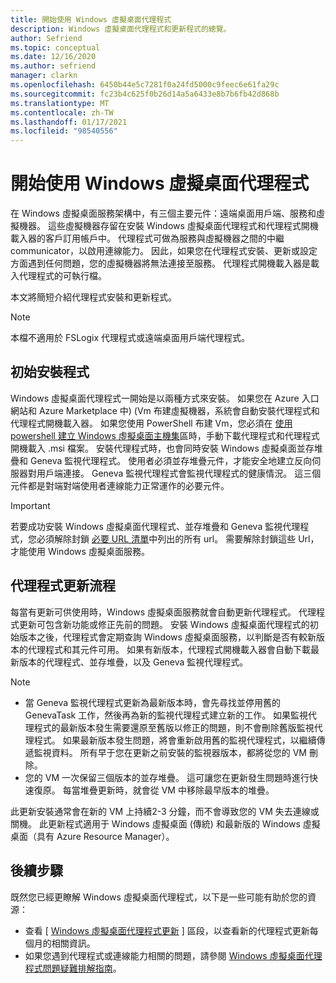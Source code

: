 ```yaml
---
title: 開始使用 Windows 虛擬桌面代理程式
description: Windows 虛擬桌面代理程式和更新程式的總覽。
author: Sefriend
ms.topic: conceptual
ms.date: 12/16/2020
ms.author: sefriend
manager: clarkn
ms.openlocfilehash: 6450b44e5c7281f0a24fd5000c9feec6e61fa29c
ms.sourcegitcommit: fc23b4c625f0b26d14a5a6433e8b7b6fb42d868b
ms.translationtype: MT
ms.contentlocale: zh-TW
ms.lasthandoff: 01/17/2021
ms.locfileid: "98540556"
---
```

# <a name="get-started-with-the-windows-virtual-desktop-agent"></a>開始使用 Windows 虛擬桌面代理程式

在 Windows 虛擬桌面服務架構中，有三個主要元件：遠端桌面用戶端、服務和虛擬機器。 這些虛擬機器存留在安裝 Windows 虛擬桌面代理程式和代理程式開機載入器的客戶訂用帳戶中。 代理程式可做為服務與虛擬機器之間的中繼 communicator，以啟用連線能力。 因此，如果您在代理程式安裝、更新或設定方面遇到任何問題，您的虛擬機器將無法連接至服務。 代理程式開機載入器是載入代理程式的可執行檔。 

本文將簡短介紹代理程式安裝和更新程式。

>[!NOTE]
>本檔不適用於 FSLogix 代理程式或遠端桌面用戶端代理程式。


## <a name="initial-installation-process"></a>初始安裝程式

Windows 虛擬桌面代理程式一開始是以兩種方式來安裝。 如果您在 Azure 入口網站和 Azure Marketplace 中)  (Vm 布建虛擬機器，系統會自動安裝代理程式和代理程式開機載入器。 如果您使用 PowerShell 布建 Vm，您必須在 [使用 powershell 建立 Windows 虛擬桌面主機集](create-host-pools-powershell.md#register-the-virtual-machines-to-the-windows-virtual-desktop-host-pool)區時，手動下載代理程式和代理程式開機載入 .msi 檔案。 安裝代理程式時，也會同時安裝 Windows 虛擬桌面並存堆疊和 Geneva 監視代理程式。 使用者必須並存堆疊元件，才能安全地建立反向伺服器對用戶端連接。 Geneva 監視代理程式會監視代理程式的健康情況。 這三個元件都是對端對端使用者連線能力正常運作的必要元件。

>[!IMPORTANT]
>若要成功安裝 Windows 虛擬桌面代理程式、並存堆疊和 Geneva 監視代理程式，您必須解除封鎖 [必要 URL 清單](safe-url-list.md#virtual-machines)中列出的所有 url。 需要解除封鎖這些 Url，才能使用 Windows 虛擬桌面服務。

## <a name="agent-update-process"></a>代理程式更新流程

每當有更新可供使用時，Windows 虛擬桌面服務就會自動更新代理程式。 代理程式更新可包含新功能或修正先前的問題。 安裝 Windows 虛擬桌面代理程式的初始版本之後，代理程式會定期查詢 Windows 虛擬桌面服務，以判斷是否有較新版本的代理程式和其元件可用。 如果有新版本，代理程式開機載入器會自動下載最新版本的代理程式、並存堆疊，以及 Geneva 監視代理程式。

>[!NOTE]
>- 當 Geneva 監視代理程式更新為最新版本時，會先尋找並停用舊的 GenevaTask 工作，然後再為新的監視代理程式建立新的工作。 如果監視代理程式的最新版本發生需要還原至舊版以修正的問題，則不會刪除舊版監視代理程式。 如果最新版本發生問題，將會重新啟用舊的監視代理程式，以繼續傳遞監視資料。 所有早于您在更新之前安裝的監視器版本，都將從您的 VM 刪除。
>- 您的 VM 一次保留三個版本的並存堆疊。 這可讓您在更新發生問題時進行快速復原。 每當堆疊更新時，就會從 VM 中移除最早版本的堆疊。

此更新安裝通常會在新的 VM 上持續2-3 分鐘，而不會導致您的 VM 失去連線或關機。 此更新程式適用于 Windows 虛擬桌面 (傳統) 和最新版的 Windows 虛擬桌面（具有 Azure Resource Manager）。

## <a name="next-steps"></a>後續步驟

既然您已經更瞭解 Windows 虛擬桌面代理程式，以下是一些可能有助於您的資源：

- 查看 [ [Windows 虛擬桌面代理程式更新](whats-new.md) ] 區段，以查看新的代理程式更新每個月的相關資訊。
- 如果您遇到代理程式或連線能力相關的問題，請參閱 [Windows 虛擬桌面代理程式問題疑難排解指南](troubleshoot-agent.md)。